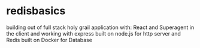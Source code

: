 # redisbasics

building out of full stack holy grail application with: 
React and Superagent in the client and working with express built on node.js for http server and Redis built on Docker for Database
